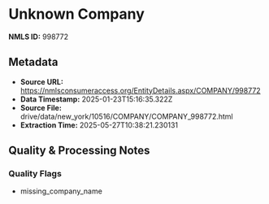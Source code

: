 # Unknown Company

**NMLS ID:** 998772

## Metadata
- **Source URL:** https://nmlsconsumeraccess.org/EntityDetails.aspx/COMPANY/998772
- **Data Timestamp:** 2025-01-23T15:16:35.322Z
- **Source File:** drive/data/new_york/10516/COMPANY/COMPANY_998772.html
- **Extraction Time:** 2025-05-27T10:38:21.230131

## Quality & Processing Notes
### Quality Flags
- missing_company_name

